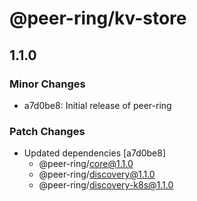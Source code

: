 # @peer-ring/kv-store

## 1.1.0

### Minor Changes

- a7d0be8: Initial release of peer-ring

### Patch Changes

- Updated dependencies [a7d0be8]
  - @peer-ring/core@1.1.0
  - @peer-ring/discovery@1.1.0
  - @peer-ring/discovery-k8s@1.1.0

